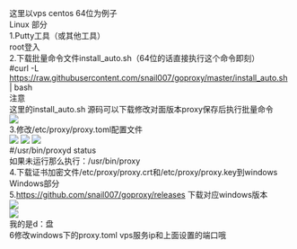 这里以vps centos 64位为例子  
Linux 部分  
1.Putty工具（或其他工具）  
root登入  
2.下载批量命令文件install_auto.sh（64位的话直接执行这个命令即刻）  
#curl -L https://raw.githubusercontent.com/snail007/goproxy/master/install_auto.sh | bash  
注意  
这里的install_auto.sh 源码可以下载修改对面版本proxy保存后执行批量命令  
<img src="https://github.com/snail007/goproxy/blob/master/docs/images/image001.png?raw=true"/>  
3.修改/etc/proxy/proxy.toml配置文件   
<img src="https://github.com/snail007/goproxy/blob/master/docs/images/image002.png?raw=true"/>
<img src="https://github.com/snail007/goproxy/blob/master/docs/images/image003.png?raw=true"/>
<img src="https://github.com/snail007/goproxy/blob/master/docs/images/image004.png?raw=true"/>  
#/usr/bin/proxyd status  
如果未运行那么执行：/usr/bin/proxy   
4.下载证书加密文件/etc/proxy/proxy.crt和/etc/proxy/proxy.key到windows  
Windows部分  
5.https://github.com/snail007/goproxy/releases 下载对应windows版本   
<img src="https://github.com/snail007/goproxy/blob/master/docs/images/image005.jpg?raw=true"/>  
<img src="https://github.com/snail007/goproxy/blob/master/docs/images/image006.png?raw=true"/>  
我的是d：盘  
6修改windows下的proxy.toml  vps服务ip和上面设置的端口哦  
